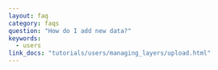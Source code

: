 ```yaml
---
layout: faq
category: faqs
question: "How do I add new data?"
keywords:
  - users
link_docs: "tutorials/users/managing_layers/upload.html"
---
```

